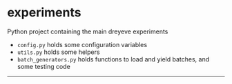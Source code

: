 # experiments
Python project containing the main dreyeve experiments

* `config.py` holds some configuration variables
* `utils.py` holds some helpers
* `batch_generators.py` holds functions to load and yield batches, and
 some testing code


---